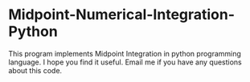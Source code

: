 # Midpoint-Numerical-Integration-Python
 This program implements Midpoint Integration in python programming language.  I hope you find it useful. Email me if you have any questions about this code.
